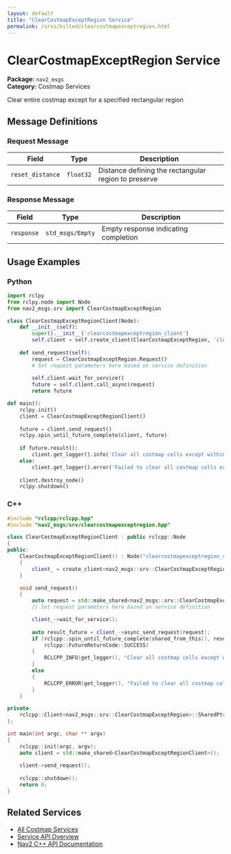 ```yaml
---
layout: default
title: "ClearCostmapExceptRegion Service"
permalink: /srvs/kilted/clearcostmapexceptregion.html
---
```


# ClearCostmapExceptRegion Service

**Package:** `nav2_msgs`  
**Category:** Costmap Services

Clear entire costmap except for a specified rectangular region

## Message Definitions

### Request Message

| Field | Type | Description |
|-------|------|-------------|
| `reset_distance` | `float32` | Distance defining the rectangular region to preserve |


### Response Message

| Field | Type | Description |
|-------|------|-------------|
| `response` | `std_msgs/Empty` | Empty response indicating completion |


## Usage Examples

### Python

```python
import rclpy
from rclpy.node import Node
from nav2_msgs.srv import ClearCostmapExceptRegion

class ClearCostmapExceptRegionClient(Node):
    def __init__(self):
        super().__init__('clearcostmapexceptregion_client')
        self.client = self.create_client(ClearCostmapExceptRegion, 'clearcostmapexceptregion')
        
    def send_request(self):
        request = ClearCostmapExceptRegion.Request()
        # Set request parameters here based on service definition
        
        self.client.wait_for_service()
        future = self.client.call_async(request)
        return future

def main():
    rclpy.init()
    client = ClearCostmapExceptRegionClient()
    
    future = client.send_request()
    rclpy.spin_until_future_complete(client, future)
    
    if future.result():
        client.get_logger().info('Clear all costmap cells except within a rectangular region completed')
    else:
        client.get_logger().error('Failed to clear all costmap cells except within a rectangular region')
        
    client.destroy_node()
    rclpy.shutdown()
```

### C++

```cpp
#include "rclcpp/rclcpp.hpp"
#include "nav2_msgs/srv/clearcostmapexceptregion.hpp"

class ClearCostmapExceptRegionClient : public rclcpp::Node
{
public:
    ClearCostmapExceptRegionClient() : Node("clearcostmapexceptregion_client")
    {
        client_ = create_client<nav2_msgs::srv::ClearCostmapExceptRegion>("clearcostmapexceptregion");
    }

    void send_request()
    {
        auto request = std::make_shared<nav2_msgs::srv::ClearCostmapExceptRegion::Request>();
        // Set request parameters here based on service definition

        client_->wait_for_service();
        
        auto result_future = client_->async_send_request(request);
        if (rclcpp::spin_until_future_complete(shared_from_this(), result_future) ==
            rclcpp::FutureReturnCode::SUCCESS)
        {
            RCLCPP_INFO(get_logger(), "Clear all costmap cells except within a rectangular region completed");
        }
        else
        {
            RCLCPP_ERROR(get_logger(), "Failed to clear all costmap cells except within a rectangular region");
        }
    }

private:
    rclcpp::Client<nav2_msgs::srv::ClearCostmapExceptRegion>::SharedPtr client_;
};

int main(int argc, char ** argv)
{
    rclcpp::init(argc, argv);
    auto client = std::make_shared<ClearCostmapExceptRegionClient>();
    
    client->send_request();
    
    rclcpp::shutdown();
    return 0;
}
```

## Related Services

- [All Costmap Services](/kilted/srvs/index.html#costmap-services)
- [Service API Overview](/kilted/srvs/index.html)
- [Nav2 C++ API Documentation](/kilted/html/index.html)